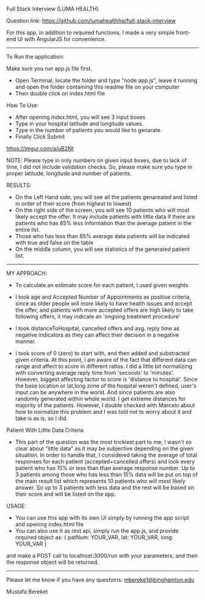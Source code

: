 Full Stack Interview (LUMA HEALTH)

Question link: https://github.com/lumahealthhq/full-stack-interview

For this app, in addition to required functions, I made a very simple front-end UI with AngularJS for convenience.

-----------------------------------

To Run the application:

Make sure you run app.js file first.
- Open Terminal, locate the folder and type "node app.js", leave it running and open the folder containing this readme file on your computer
- Then double click on index.html file


How To Use:

- After opening index.html, you will see 3 input boxes
- Type in your hospital latitude and longitude values.
- Type in the number of patients you would like to genarate.
- Finally Click Submit

https://imgur.com/a/uB2Nt

NOTE: Please type in only numbers on given input boxes, due to lack of time, I did not include validation checks. So, please make sure you type in proper latitude, longitude and number of patients.


RESULTS:

- On the Left Hand side, you will see all the patients genareated and listed in order of their score (from highest to lowest)
- On the right side of the screen, you will see 10 patients who will most likely accept the offer. It may include patients with little data if there are patients who has 85% less information than the average patient in the entire list.
- Those who has less than 85% average data patients will be indicated with true and false on the table
- On the middle column, you will see statistics of the generated patient list.

-----------------------------------------------------------------------


MY APPROACH:

- To calculate an estimate score for each patient, I used given weights
- I took age and Accepted Number of Appointments as positive criteria, since as older people will more likely to have health issues and accept the offer, and patients with more accepted offers are high likely to take following offers, it may indicate an 'ongoing treatment procedure'

- I took distanceToHospital, cancelled offers and avg. reply time as negative indicators as they can affect their decision in a negative manner.

- I took score of 0 (zero) to start with, and then added and substracted given criteria.
At this point, I am aware of the fact that different data can range and affect to score in different ratios. I did a little bit normalizing with converting average reply time from 'seconds' to 'minutes'. However, biggest affecting factor to score is 'distance to hospital'. Since the base location or lat,long zone of the hospital weren't defined, user's input can be anywhere in the world. And since patients are also randomly generated within whole world. I get extreme distances for majority of the patients. However, I double checked with Marcelo about how to normalize this problem and I was told not to worry about it and take is as is, so I did.

Patient With Little Data Criteria
- This part of the question was the most trickiest part to me, I wasn't so clear about "little data" as it may be subjective depending on the given situation. In order to handle that, I considered taking the average of total responses for each patient (accepted+cancelled offers) and look every patient who has 15% or less than than average response number. Up to 3 patients among those who has less than 15% data will be put on top of the main result list which represents 10 patients who will most likely answer. So up to 3 patients with less data and the rest will be based on their score and will be listed on the app.


USAGE:

- You can use this app with its own UI simply by running the app script and opening index.html file
- You can also use it as rest api, simply run the app.js, and provide required object as:
{
patNum: YOUR_VAR,
lat: YOUR_VAR,
long: YOUR_VAR
}

and make a POST call to localhost:3000/run with your parameters, and then the response object will be returned.


---------------------------------------------------------------

Please let me know if you have any questions: mbereke1@binghamton.edu

Mustafa Bereket
